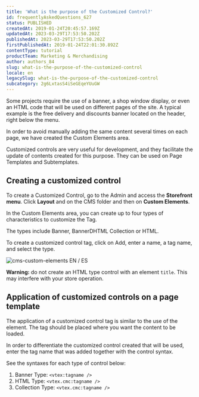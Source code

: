 ```yaml
---
title: 'What is the purpose of the Customized Control?'
id: frequentlyAskedQuestions_627
status: PUBLISHED
createdAt: 2019-01-24T20:45:57.169Z
updatedAt: 2023-03-29T17:53:50.202Z
publishedAt: 2023-03-29T17:53:50.202Z
firstPublishedAt: 2019-01-24T22:01:30.892Z
contentType: tutorial
productTeam: Marketing & Merchandising
author: authors_84
slug: what-is-the-purpose-of-the-customized-control
locale: en
legacySlug: what-is-the-purpose-of-the-customized-control
subcategory: 2g6LxtasS4iSeGEqeYUuGW
---
```


Some projects require the use of a banner, a shop window display, or even an HTML code that will be used on different pages of the site. A typical example is the free delivery and discounts banner located on the header, right below the menu.

In order to avoid manually adding the same content several times on each page, we have created the Custom Elements area.

Customized controls are very useful for development, and they facilitate the update of contents created for this purpose. They can be used on Page Templates and Subtemplates.

## Creating a customized control

To create a Customized Control, go to the Admin and access the **Storefront menu**. Click **Layout** and on the CMS folder and then on **Custom Elements**.

In the Custom Elements area, you can create up to four types of characteristics to customize the Tag.

The types include Banner, BannerDHTML Collection or HTML.

To create a customized control tag, click on Add, enter a name, a tag name, and select the type.

![cms-custom-elements EN / ES](//images.ctfassets.net/alneenqid6w5/6pGE6dFRJuawKcMWce0Gem/87bbe6dfb66e75a8402b4be8935eeb18/custom_elements_EN_E_ES.png)

<div class="alert alert-warning">
  <p><b>Warning:</b> do not create an HTML type control with an element <code>title</code>. This may interfere with your store operation.</p>
</div>

## Application of customized controls on a page template

The application of a customized control tag is similar to the use of the element. The tag should be placed where you want the content to be loaded.

In order to differentiate the customized control created that will be used, enter the tag name that was added together with the control syntax.

See the syntaxes for each type of control below:

1. Banner Type: `<vtex:tagname />`
2. HTML Type: `<vtex.cmc:tagname />`
3. Collection Type: `<vtex.cmc:tagname />`
